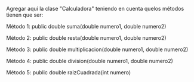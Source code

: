 Agregar aquí la clase "Calculadora" teniendo en cuenta quelos métodos tienen que ser:

Método 1: public double suma(double numero1, double numero2)

Método 2: public double resta(double numero1, double numero2)

Método 3: public double multiplicacion(double numero1, double numero2)

Método 4: public double division(double numero1, double numero2)

Método 5: public double raizCuadrada(int numero)